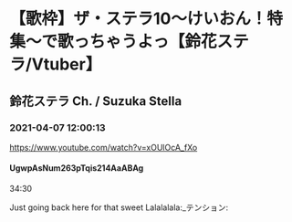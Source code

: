 # 【歌枠】ザ・ステラ10～けいおん！特集～で歌っちゃうよっ【鈴花ステラ/Vtuber】

## 鈴花ステラ Ch. / Suzuka Stella

### 2021-04-07 12:00:13

https://www.youtube.com/watch?v=xOUlOcA_fXo

#### UgwpAsNum263pTqis214AaABAg

34:30

Just going back here for that sweet Lalalalala:_テンション:

